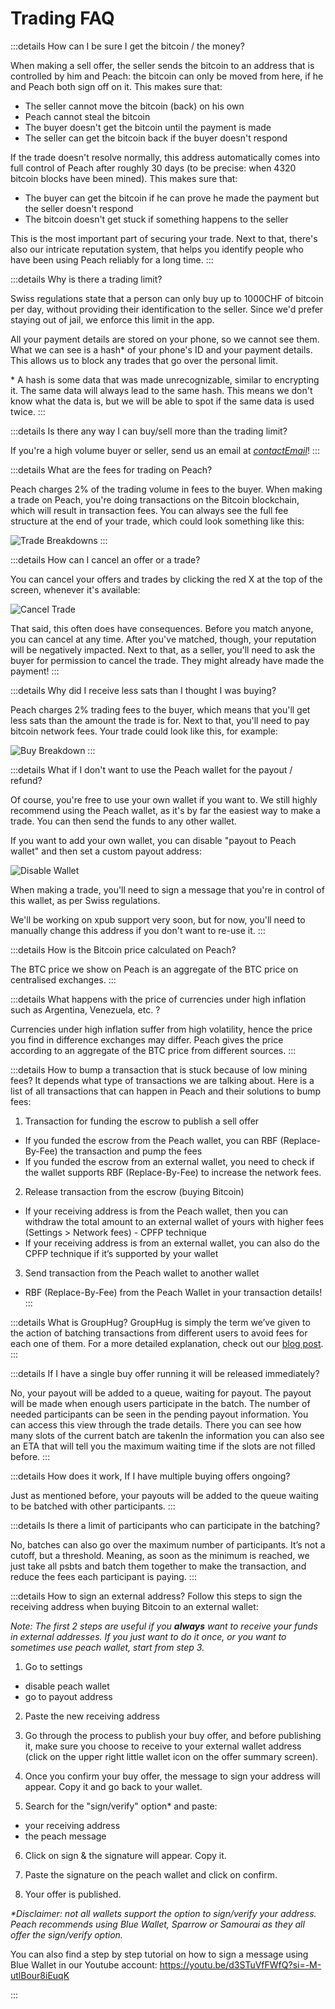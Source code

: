 # Trading FAQ

:::details How can I be sure I get the bitcoin / the money?

When making a sell offer, the seller sends the bitcoin to an address that is controlled by him and Peach: the bitcoin can only be moved from here, if he and Peach both sign off on it. This makes sure that:

- The seller cannot move the bitcoin (back) on his own
- Peach cannot steal the bitcoin
- The buyer doesn't get the bitcoin until the payment is made
- The seller can get the bitcoin back if the buyer doesn't respond

If the trade doesn't resolve normally, this address automatically comes into full control of Peach after roughly 30 days (to be precise: when 4320 bitcoin blocks have been mined). This makes sure that:

- The buyer can get the bitcoin if he can prove he made the payment but the seller doesn't respond
- The bitcoin doesn't get stuck if something happens to the seller

This is the most important part of securing your trade. Next to that, there's also our intricate reputation system, that helps you identify people who have been using Peach reliably for a long time.
:::

:::details Why is there a trading limit?

Swiss regulations state that a person can only buy up to 1000CHF of bitcoin per day, without providing their identification to the seller. Since we'd prefer staying out of jail, we enforce this limit in the app.

All your payment details are stored on your phone, so we cannot see them. What we can see is a hash\* of your phone's ID and your payment details. This allows us to block any trades that go over the personal limit.

\* A hash is some data that was made unrecognizable, similar to encrypting it. The same data will always lead to the same hash. This means we don't know what the data is, but we will be able to spot if the same data is used twice.
:::

:::details Is there any way I can buy/sell more than the trading limit?

If you're a high volume buyer or seller, send us an email at [$contactEmail$](mailto:$contactEmail$)!
:::

:::details What are the fees for trading on Peach?

Peach charges 2% of the trading volume in fees to the buyer. When making a trade on Peach, you're doing transactions on the Bitcoin blockchain, which will result in transaction fees. You can always see the full fee structure at the end of your trade, which could look something like this:

![Trade Breakdowns](/img/faq/trading/TradeBreakdowns.png)
:::

:::details How can I cancel an offer or a trade?

You can cancel your offers and trades by clicking the red X at the top of the screen, whenever it's available:

![Cancel Trade](/img/faq/trading/cancel.png)

That said, this often does have consequences. Before you match anyone, you can cancel at any time. After you've matched, though, your reputation will be negatively impacted. Next to that, as a seller, you'll need to ask the buyer for permission to cancel the trade. They might already have made the payment!
:::

:::details Why did I receive less sats than I thought I was buying?

Peach charges 2% trading fees to the buyer, which means that you'll get less sats than the amount the trade is for. Next to that, you'll need to pay bitcoin network fees. Your trade could look like this, for example:

![Buy Breakdown](/img/faq/trading/TradeBreakdownBuy.png)
:::

:::details What if I don't want to use the Peach wallet for the payout / refund?

Of course, you're free to use your own wallet if you want to. We still highly recommend using the Peach wallet, as it's by far the easiest way to make a trade. You can then send the funds to any other wallet.

If you want to add your own wallet, you can disable "payout to Peach wallet" and then set a custom payout address:

![Disable Wallet](/img/faq/trading/disablewallet.png)

When making a trade, you'll need to sign a message that you're in control of this wallet, as per Swiss regulations.

We'll be working on xpub support very soon, but for now, you'll need to manually change this address if you don't want to re-use it.
:::

:::details How is the Bitcoin price calculated on Peach?

The BTC price we show on Peach is an aggregate of the BTC price on centralised exchanges.
:::

:::details What happens with the price of currencies under high inflation such as Argentina, Venezuela, etc. ?

Currencies under high inflation suffer from high volatility, hence the price you find in difference exchanges may differ. Peach gives the price according to an aggregate of the BTC price from different sources.
:::

:::details How to bump a transaction that is stuck because of low mining fees?
It depends what type of transactions we are talking about. Here is a list of all transactions that can happen in Peach and their solutions to bump fees:

1. Transaction for funding the escrow to publish a sell offer
- If you funded the escrow from the Peach wallet, you can RBF (Replace-By-Fee) the transaction and pump the fees
- If you funded the escrow from an external wallet, you need to check if the wallet supports RBF (Replace-By-Fee) to increase the network fees.

2. Release transaction from the escrow (buying Bitcoin)
- If your receiving address is from the Peach wallet, then you can withdraw the total amount to an external wallet of yours with higher fees (Settings > Network fees) - CPFP technique
- If your receiving address is from an external wallet, you can also do the CPFP technique if it’s supported by your wallet

3. Send transaction from the Peach wallet to another wallet
- RBF (Replace-By-Fee) from the Peach Wallet in your transaction details!
:::

:::details What is GroupHug?
GroupHug is simply the term we’ve given to the action of batching transactions from different users to avoid fees for each one of them. For a more detailed explanation, check out our [blog post](https://peachbitcoin.com/blog/group-hug).
:::

:::details If I have a single buy offer running it will be released immediately?

No, your payout will be added to a queue, waiting for payout. The payout will be made when enough users participate in the batch. The number of needed participants can be seen in the pending payout information. You can access this view through the trade details.
There you can see how many slots of the current batch are takenIn the information you can also see an ETA that will tell you the maximum waiting time if the slots are not filled before.
:::

:::details How does it work, If I have multiple buying offers ongoing?

Just as mentioned before, your payouts will be added to the queue waiting to be batched with other participants.
:::

:::details Is there a limit of participants who can participate in the batching?

No, batches can also go over the maximum number of participants. It’s not a cutoff, but a threshold. Meaning, as soon as the minimum is reached, we just take all psbts and batch them together to make the transaction, and reduce the fees each participant is paying.
:::

:::details How to sign an external address?
Follow this steps to sign the receiving address when buying Bitcoin to an external wallet:

_Note: The first 2 steps are useful if you **always** want to receive your funds in external addresses. If you just want to do it once, or you want to sometimes use peach wallet, start from step 3._

1. Go to settings
  - disable peach wallet
  - go to payout address

2. Paste the new receiving address

3. Go through the process to publish your buy offer, and before publishing it, make sure you choose to receive to your external wallet address (click on the upper right little wallet icon on the offer summary screen).

4. Once you confirm your buy offer, the message to sign your address will appear. Copy it and go back to your wallet.

5. Search for the "sign/verify" option* and paste:
  - your receiving address
  - the peach message

6. Click on sign & the signature will appear. Copy it.

7. Paste the signature on the peach wallet and click on confirm.

8. Your offer is published.

_*Disclaimer: not all wallets support the option to sign/verify your address. Peach recommends using Blue Wallet, Sparrow or Samourai as they all offer the sign/verify option._

You can also find a step by step tutorial on how to sign a message using Blue Wallet in our Youtube account: https://youtu.be/d3STuVfFWfQ?si=-M-utlBour8iEuqK

:::
